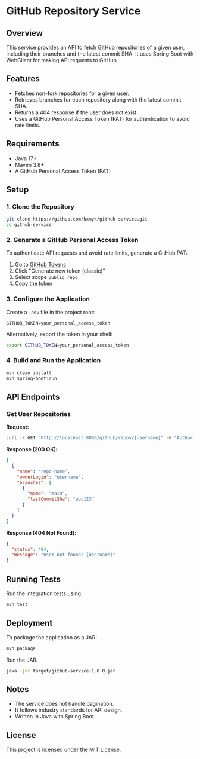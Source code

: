 # GitHub Repository Service

## Overview

This service provides an API to fetch GitHub repositories of a given user, including their branches and the latest commit SHA. It uses Spring Boot with WebClient for making API requests to GitHub.

## Features

- Fetches non-fork repositories for a given user.
- Retrieves branches for each repository along with the latest commit SHA.
- Returns a 404 response if the user does not exist.
- Uses a GitHub Personal Access Token (PAT) for authentication to avoid rate limits.

## Requirements

- Java 17+
- Maven 3.8+
- A GitHub Personal Access Token (PAT)

## Setup

### 1. Clone the Repository

```sh
git clone https://github.com/kxmyk/github-service.git
cd github-service
```

### 2. Generate a GitHub Personal Access Token

To authenticate API requests and avoid rate limits, generate a GitHub PAT:

1. Go to [GitHub Tokens](https://github.com/settings/tokens)
2. Click "Generate new token (classic)"
3. Select scope `public_repo`
4. Copy the token

### 3. Configure the Application

Create a `.env` file in the project root:

```
GITHUB_TOKEN=your_personal_access_token
```

Alternatively, export the token in your shell:

```sh
export GITHUB_TOKEN=your_personal_access_token
```

### 4. Build and Run the Application

```sh
mvn clean install
mvn spring-boot:run
```

## API Endpoints

### Get User Repositories

**Request:**

```sh
curl -X GET "http://localhost:8080/github/repos/{username}" -H "Authorization: Bearer {your_personal_access_token}"
```

**Response (200 OK):**

```json
[
  {
    "name": "repo-name",
    "ownerLogin": "username",
    "branches": [
      {
        "name": "main",
        "lastCommitSha": "abc123"
      }
    ]
  }
]
```

**Response (404 Not Found):**

```json
{
  "status": 404,
  "message": "User not found: {username}"
}
```

## Running Tests

Run the integration tests using:

```sh
mvn test
```

## Deployment

To package the application as a JAR:

```sh
mvn package
```

Run the JAR:

```sh
java -jar target/github-service-1.0.0.jar
```

## Notes

- The service does not handle pagination.
- It follows industry standards for API design.
- Written in Java with Spring Boot.

## License

This project is licensed under the MIT License.

